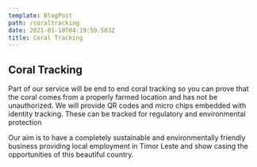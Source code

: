 ```yaml
---
template: BlogPost
path: /coraltracking
date: 2021-01-10T04:19:59.503Z
title: Coral Tracking
---
```

## Coral Tracking

Part of our service will be end to end coral tracking so you can prove that the coral comes from a properly farmed location and has not be unauthorized.  We will provide QR codes and micro chips embedded with identity tracking.  These can be tracked for regulatory and environmental protection

Our aim is to have a completely  sustainable and environmentally friendly business providing local employment in Timor Leste and show casing the opportunities of this beautiful country.
